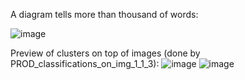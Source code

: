A diagram tells more than thousand of words:

![image](https://github.com/user-attachments/assets/48907877-0e2c-4ed5-96c2-5484ad90c3e1)





Preview of clusters on top of images (done by PROD_classifications_on_img_1_1_3): 
![image](https://github.com/user-attachments/assets/16e52173-050d-4c62-8d93-40ae52a5131e)
![image](https://github.com/user-attachments/assets/ada5f797-afc0-456a-a52c-472b3aa143c9)
